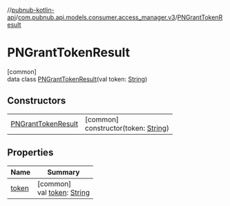 //[pubnub-kotlin-api](../../../index.md)/[com.pubnub.api.models.consumer.access_manager.v3](../index.md)/[PNGrantTokenResult](index.md)

# PNGrantTokenResult

[common]\
data class [PNGrantTokenResult](index.md)(val token: [String](https://kotlinlang.org/api/latest/jvm/stdlib/kotlin/-string/index.html))

## Constructors

| | |
|---|---|
| [PNGrantTokenResult](-p-n-grant-token-result.md) | [common]<br>constructor(token: [String](https://kotlinlang.org/api/latest/jvm/stdlib/kotlin/-string/index.html)) |

## Properties

| Name | Summary |
|---|---|
| [token](token.md) | [common]<br>val [token](token.md): [String](https://kotlinlang.org/api/latest/jvm/stdlib/kotlin/-string/index.html) |
